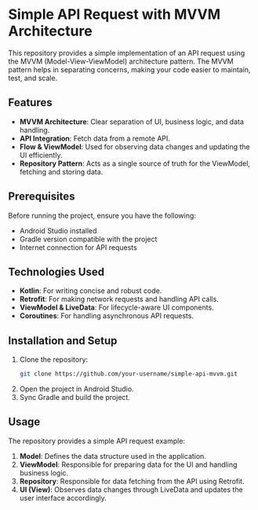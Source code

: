 
# Simple API Request with MVVM Architecture
This repository provides a simple implementation of an API request using the MVVM (Model-View-ViewModel) architecture pattern. The MVVM pattern helps in separating concerns, making your code easier to maintain, test, and scale.

## Features
- **MVVM Architecture**: Clear separation of UI, business logic, and data handling.
- **API Integration**: Fetch data from a remote API.
- **Flow & ViewModel**: Used for observing data changes and updating the UI efficiently.
- **Repository Pattern**: Acts as a single source of truth for the ViewModel, fetching and storing data.

## Prerequisites
Before running the project, ensure you have the following:
- Android Studio installed
- Gradle version compatible with the project
- Internet connection for API requests

## Technologies Used
- **Kotlin**: For writing concise and robust code.
- **Retrofit**: For making network requests and handling API calls.
- **ViewModel & LiveData**: For lifecycle-aware UI components.
- **Coroutines**: For handling asynchronous API requests.

## Installation and Setup
1. Clone the repository:
   ```bash
   git clone https://github.com/your-username/simple-api-mvvm.git
   ```
2. Open the project in Android Studio.
3. Sync Gradle and build the project.

## Usage
The repository provides a simple API request example:
1. **Model**: Defines the data structure used in the application.
2. **ViewModel**: Responsible for preparing data for the UI and handling business logic.
3. **Repository**: Responsible for data fetching from the API using Retrofit.
4. **UI (View)**: Observes data changes through LiveData and updates the user interface accordingly.
